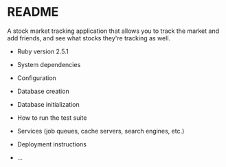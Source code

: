 # README

A stock market tracking application that allows you to track the market and add friends, and see what stocks they're tracking as well.

* Ruby version 2.5.1

* System dependencies

* Configuration

* Database creation

* Database initialization

* How to run the test suite

* Services (job queues, cache servers, search engines, etc.)

* Deployment instructions

* ...
